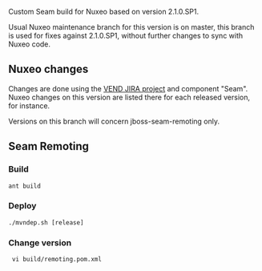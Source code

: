 
Custom Seam build for Nuxeo based on version 2.1.0.SP1.

Usual Nuxeo maintenance branch for this version is on master, this
branch is used for fixes against 2.1.0.SP1, without further changes to
sync with Nuxeo code.

## Nuxeo changes

Changes are done using the [VEND JIRA project](https://jira.nuxeo.com/browse/VEND) and component "Seam".
Nuxeo changes on this version are listed there for each released version, for instance.

Versions on this branch will concern jboss-seam-remoting only.

## Seam Remoting

### Build

    ant build

### Deploy

    ./mvndep.sh [release]

### Change version

     vi build/remoting.pom.xml